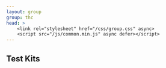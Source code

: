 ```yaml
---
layout: group
group: thc
head: >
    <link rel="stylesheet" href="/css/group.css" async>
    <script src="/js/common.min.js" async defer></script>
---
```


## Test Kits
